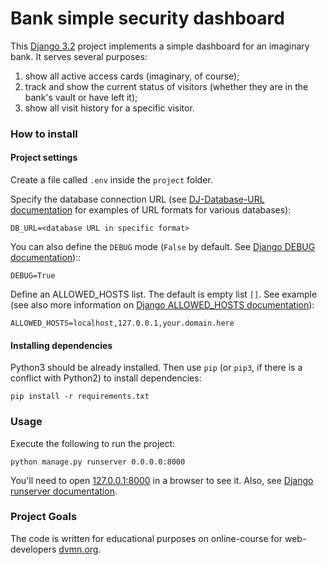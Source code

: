 # Bank simple security dashboard

This [Django 3.2](https://docs.djangoproject.com/en/3.2/) project implements a simple dashboard for an imaginary bank. It serves several purposes:
1. show all active access cards (imaginary, of course);
2. track and show the current status of visitors (whether they are in the bank's vault or have left it);
3. show all visit history for a specific visitor.

### How to install

#### Project settings

Create a file called `.env` inside the `project` folder.

Specify the database connection URL (see [DJ-Database-URL documentation](https://github.com/jacobian/dj-database-url#url-schema) for examples of URL formats for various databases):
```commandline
DB_URL=<database URL in specific format>
```

You can also define the `DEBUG` mode (`False` by default. See [Django DEBUG documentation](https://docs.djangoproject.com/en/3.1/ref/settings/#debug))::
```commandline
DEBUG=True
```

Define an ALLOWED_HOSTS list. The default is empty list `[]`. See example (see also more information on [Django ALLOWED_HOSTS documentation](https://docs.djangoproject.com/en/3.1/ref/settings/#allowed-hosts)):
```commandline
ALLOWED_HOSTS=localhost,127.0.0.1,your.domain.here
```

#### Installing dependencies
Python3 should be already installed. 
Then use `pip` (or `pip3`, if there is a conflict with Python2) to install dependencies:
```commandline
pip install -r requirements.txt
```

### Usage

Execute the following to run the project:

```commandline
python manage.py runserver 0.0.0.0:8000
```

You'll need to open [127.0.0.1:8000](http://127.0.0.1:8000) in a browser to see it. Also, see [Django runserver documentation](https://docs.djangoproject.com/en/3.2/ref/django-admin/#runserver).

### Project Goals

The code is written for educational purposes on online-course for web-developers [dvmn.org](https://dvmn.org/).
